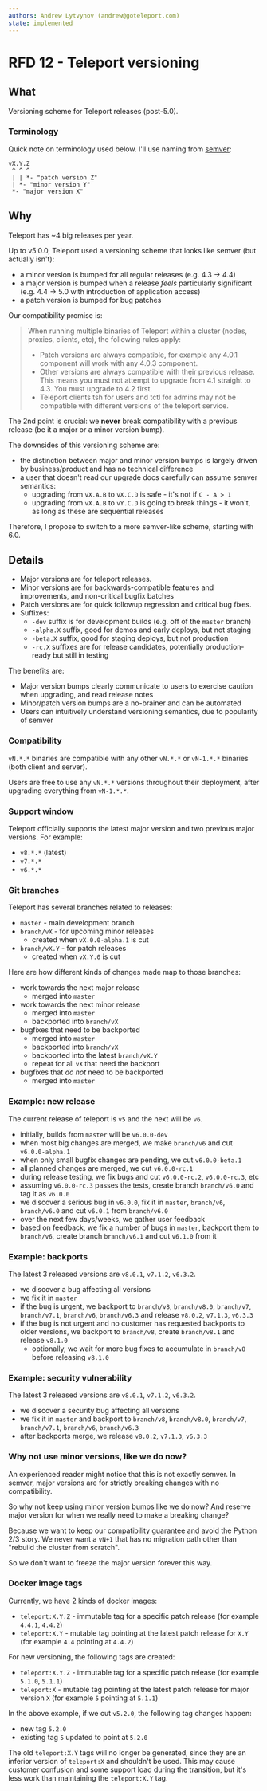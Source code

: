 ```yaml
---
authors: Andrew Lytvynov (andrew@goteleport.com)
state: implemented
---
```


# RFD 12 - Teleport versioning

## What

Versioning scheme for Teleport releases (post-5.0).

### Terminology

Quick note on terminology used below. I'll use naming from
[semver](https://semver.org):

```
vX.Y.Z
 ^ ^ ^
 | | *- "patch version Z"
 | *- "minor version Y"
 *- "major version X"
```

## Why

Teleport has ~4 big releases per year.

Up to v5.0.0, Teleport used a versioning scheme that looks like semver (but
actually isn't):
- a minor version is bumped for all regular releases (e.g. 4.3 -> 4.4)
- a major version is bumped when a release _feels_ particularly significant
  (e.g. 4.4 -> 5.0 with introduction of application access)
- a patch version is bumped for bug patches

Our compatibility promise is:

> When running multiple binaries of Teleport within a cluster (nodes, proxies, clients, etc), the following rules apply:
>
> * Patch versions are always compatible, for example any 4.0.1 component will work with any 4.0.3 component.
> * Other versions are always compatible with their previous release. This means you must not attempt to upgrade from 4.1 straight to 4.3. You must upgrade to 4.2 first.
> * Teleport clients tsh for users and tctl for admins may not be compatible with different versions of the teleport service.

The 2nd point is crucial: we **never** break compatibility with a previous
release (be it a major or a minor version bump).

The downsides of this versioning scheme are:
- the distinction between major and minor version bumps is largely driven by
  business/product and has no technical difference
- a user that doesn't read our upgrade docs carefully can assume semver
  semantics:
  - upgrading from `vX.A.B` to `vX.C.D` is safe - it's not if `C - A > 1`
  - upgrading from `vX.A.B` to `vY.C.D` is going to break things - it won't, as
    long as these are sequential releases

Therefore, I propose to switch to a more semver-like scheme, starting with 6.0.

## Details

- Major versions are for teleport releases.
- Minor versions are for backwards-compatible features and improvements, and
  non-critical bugfix batches
- Patch versions are for quick followup regression and critical bug fixes.
- Suffixes:
  - `-dev` suffix is for development builds (e.g. off of the `master` branch)
  - `-alpha.X` suffix, good for demos and early deploys, but not staging
  - `-beta.X` suffix, good for staging deploys, but not production
  - `-rc.X` suffixes are for release candidates, potentially production-ready
    but still in testing

The benefits are:
- Major version bumps clearly communicate to users to exercise caution when
  upgrading, and read release notes
- Minor/patch version bumps are a no-brainer and can be automated
- Users can intuitively understand versioning semantics, due to popularity of
  semver

### Compatibility

`vN.*.*` binaries are compatible with any other `vN.*.*` or `vN-1.*.*` binaries
(both client and server).

Users are free to use any `vN.*.*` versions throughout their deployment, after
upgrading everything from `vN-1.*.*`.

### Support window

Teleport officially supports the latest major version and two previous major
versions. For example:
- `v8.*.*` (latest)
- `v7.*.*`
- `v6.*.*`

### Git branches

Teleport has several branches related to releases:
- `master` - main development branch
- `branch/vX` - for upcoming minor releases
  - created when `vX.0.0-alpha.1` is cut
- `branch/vX.Y` - for patch releases
  - created when `vX.Y.0` is cut

Here are how different kinds of changes made map to those branches:
- work towards the next major release
  - merged into `master`
- work towards the next minor release
  - merged into `master`
  - backported into `branch/vX`
- bugfixes that need to be backported
  - merged into `master`
  - backported into `branch/vX`
  - backported into the latest `branch/vX.Y`
  - repeat for all `vX` that need the backport
- bugfixes that _do not_ need to be backported
  - merged into `master`

### Example: new release

The current release of teleport is `v5` and the next will be `v6`.

- initially, builds from `master` will be `v6.0.0-dev`
- when most big changes are merged, we make `branch/v6` and cut `v6.0.0-alpha.1`
- when only small bugfix changes are pending, we cut `v6.0.0-beta.1`
- all planned changes are merged, we cut `v6.0.0-rc.1`
- during release testing, we fix bugs and cut `v6.0.0-rc.2`, `v6.0.0-rc.3`, etc
- assuming `v6.0.0-rc.3` passes the tests, create branch `branch/v6.0` and tag
  it as `v6.0.0`
- we discover a serious bug in `v6.0.0`, fix it in `master`, `branch/v6`,
  `branch/v6.0` and cut `v6.0.1` from `branch/v6.0`
- over the next few days/weeks, we gather user feedback
- based on feedback, we fix a number of bugs in `master`, backport them to
  `branch/v6`, create branch `branch/v6.1` and cut `v6.1.0` from it

### Example: backports

The latest 3 released versions are `v8.0.1`, `v7.1.2`, `v6.3.2`.

- we discover a bug affecting all versions
- we fix it in `master`
- if the bug is urgent, we backport to `branch/v8`, `branch/v8.0`, `branch/v7`,
  `branch/v7.1`, `branch/v6`, `branch/v6.3` and release `v8.0.2`, `v7.1.3`,
  `v6.3.3`
- if the bug is not urgent and no customer has requested backports to older
  versions, we backport to `branch/v8`, create `branch/v8.1` and release
  `v8.1.0`
  - optionally, we wait for more bug fixes to accumulate in `branch/v8` before
    releasing `v8.1.0`

### Example: security vulnerability

The latest 3 released versions are `v8.0.1`, `v7.1.2`, `v6.3.2`.

- we discover a security bug affecting all versions
- we fix it in `master` and backport to `branch/v8`, `branch/v8.0`,
  `branch/v7`, `branch/v7.1`, `branch/v6`, `branch/v6.3`
- after backports merge, we release `v8.0.2`, `v7.1.3`, `v6.3.3`

### Why not use minor versions, like we do now?

An experienced reader might notice that this is not exactly semver. In semver,
major versions are for strictly breaking changes with no compatibility.

So why not keep using minor version bumps like we do now? And reserve major
version for when we really need to make a breaking change?

Because we want to keep our compatibility guarantee and avoid the Python 2/3
story. We never want a `vN+1` that has no migration path other than "rebuild
the cluster from scratch".

So we don't want to freeze the major version forever this way.

### Docker image tags

Currently, we have 2 kinds of docker images:

- `teleport:X.Y.Z` - immutable tag for a specific patch release (for example
  `4.4.1`, `4.4.2`)
- `teleport:X.Y` - mutable tag pointing at the latest patch release for `X.Y` (for
  example `4.4` pointing at `4.4.2`)

For new versioning, the following tags are created:

- `teleport:X.Y.Z` - immutable tag for a specific patch release (for example
  `5.1.0`, `5.1.1`)
- `teleport:X` - mutable tag pointing at the latest patch release for major
  version `X` (for example `5` pointing at `5.1.1`)

In the above example, if we cut `v5.2.0`, the following tag changes happen:

- new tag `5.2.0`
- existing tag `5` updated to point at `5.2.0`

The old `teleport:X.Y` tags will no longer be generated, since they are an
inferior version of `teleport:X` and shouldn't be used. This may cause customer
confusion and some support load during the transition, but it's less work than
maintaining the `teleport:X.Y` tag.
